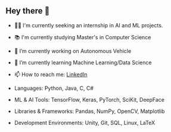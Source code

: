 ## Hey there 👋

- 👨‍💻 I'm currently seeking an internship in AI and ML projects.
- 📚 I'm currently studying Master's in Computer Science
- 🔭 I’m currently working on Autonomous Vehicle
- 🌱 I’m currently learning Machine Learning/Data Science
- 📫 How to reach me: [LinkedIn](https://www.linkedin.com/in/devang-gupta-2001/)

- Languages: Python, Java, C, C#
- ML & AI Tools: TensorFlow, Keras, PyTorch, SciKit, DeepFace
- Libraries & Frameworks: Pandas, NumPy, OpenCV, Matplotlib
- Development Environments: Unity, Git, SQL, Linux, LaTeX

